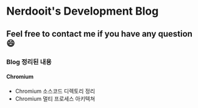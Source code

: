 # Nerdooit's Development Blog

## Feel free to contact me if you have any question :smile:

### Blog 정리된 내용
#### Chromium
- Chromium 소스코드 디렉토리 정리
- Chromium 멀티 프로세스 아키텍쳐

